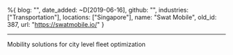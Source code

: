 %{
  blog: "",
  date_added: ~D[2019-06-16],
  github: "",
  industries: ["Transportation"],
  locations: ["Singapore"],
  name: "Swat Mobile",
  old_id: 387,
  url: "https://swatmobile.io/"
}

---

Mobility solutions for city level fleet optimization
